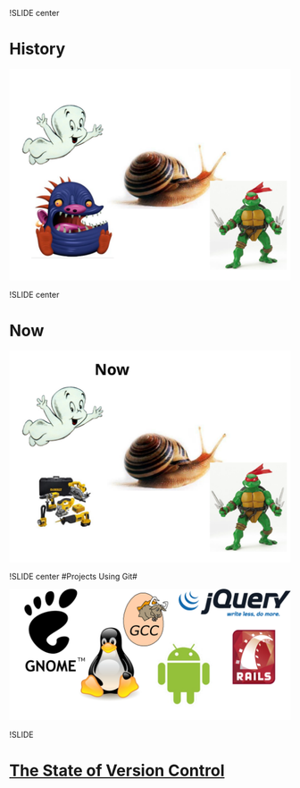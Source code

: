 !SLIDE center
# History #

![history](a_few_years_back.svg)

!SLIDE  center
# Now #

![now](now.svg)

!SLIDE center
#Projects Using Git#

![Projects using git](projects_using_git.svg)

!SLIDE

# [The State of Version Control](http://www.fogcreek.com/blog/post/The-State-of-Version-Control.aspx) #

